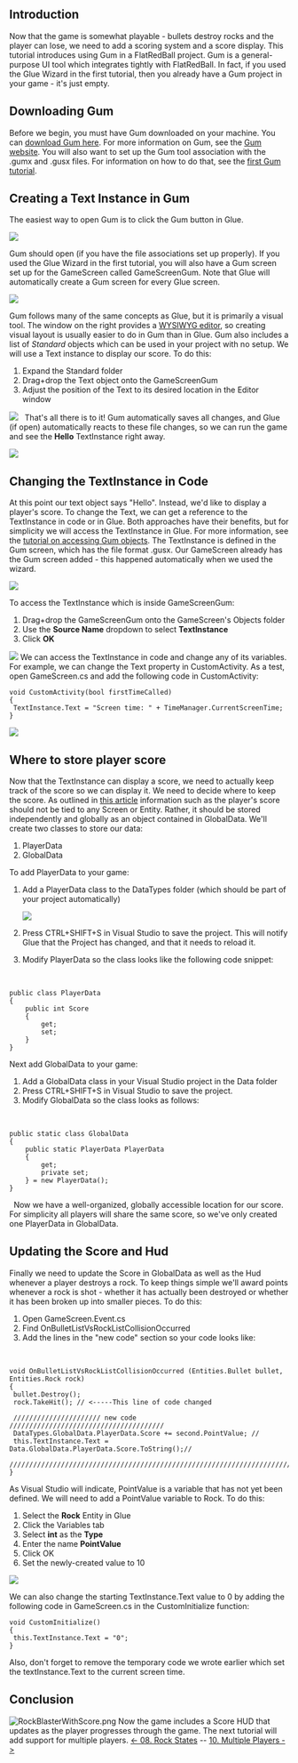 ## Introduction

Now that the game is somewhat playable - bullets destroy rocks and the player can lose, we need to add a scoring system and a score display. This tutorial introduces using Gum in a FlatRedBall project. Gum is a general-purpose UI tool which integrates tightly with FlatRedBall. In fact, if you used the Glue Wizard in the first tutorial, then you already have a Gum project in your game - it's just empty.

## Downloading Gum

Before we begin, you must have Gum downloaded on your machine. You can [download Gum here](http://files.flatredball.com/content/Tools/Gum/Gum.zip). For more information on Gum, see the [Gum website](http://gumui.net/). You will also want to set up the Gum tool association with the .gumx and .gusx files. For information on how to do that, see the [first Gum tutorial](/documentation/tools/gum/tutorials/tutorials-gum-introduction-and-setup.md).

## Creating a Text Instance in Gum

The easiest way to open Gum is to click the Gum button in Glue.

![](/media/2021-03-img_604d7f8df22d4.png)

Gum should open (if you have the file associations set up properly). If you used the Glue Wizard in the first tutorial, you will also have a Gum screen set up for the GameScreen called GameScreenGum. Note that Glue will automatically create a Gum screen for every Glue screen.

![](/media/2021-03-img_604d80112bbec.png)

Gum follows many of the same concepts as Glue, but it is primarily a visual tool. The window on the right provides a [WYSIWYG editor](https://en.wikipedia.org/wiki/WYSIWYG), so creating visual layout is usually easier to do in Gum than in Glue. Gum also includes a list of *Standard* objects which can be used in your project with no setup. We will use a Text instance to display our score. To do this:

1.  Expand the Standard folder
2.  Drag+drop the Text object onto the GameScreenGum
3.  Adjust the position of the Text to its desired location in the Editor window

[![](/wp-content/uploads/2016/01/2021_March_13_200519.gif)](/wp-content/uploads/2016/01/2021_March_13_200519.gif)   That's all there is to it! Gum automatically saves all changes, and Glue (if open) automatically reacts to these file changes, so we can run the game and see the **Hello** TextInstance right away.

![](/media/2021-03-img_604d810fec276.png)

## Changing the TextInstance in Code

At this point our text object says "Hello". Instead, we'd like to display a player's score. To change the Text, we can get a reference to the TextInstance in code or in Glue. Both approaches have their benefits, but for simplicity we will access the TextInstance in Glue. For more information, see the [tutorial on accessing Gum objects](/documentation/tools/gum/tutorials/tutorials-gum-gum-objects-in-code.md). The TextInstance is defined in the Gum screen, which has the file format .gusx. Our GameScreen already has the Gum screen added - this happened automatically when we used the wizard.

![](/media/2021-03-img_604d823aa3e8a.png)

To access the TextInstance which is inside GameScreenGum:

1.  Drag+drop the GameScreenGum onto the GameScreen's Objects folder
2.  Use the **Source Name** dropdown to select **TextInstance**
3.  Click **OK**

[![](/wp-content/uploads/2016/01/2021_March_13_200727.gif)](/wp-content/uploads/2016/01/2021_March_13_200727.gif) We can access the TextInstance in code and change any of its variables. For example, we can change the Text property in CustomActivity. As a test, open GameScreen.cs and add the following code in CustomActivity:

    void CustomActivity(bool firstTimeCalled)
    {
     TextInstance.Text = "Screen time: " + TimeManager.CurrentScreenTime;
    }

![](/media/2021-03-img_604d837571f15.png)

## Where to store player score

Now that the TextInstance can display a score, we need to actually keep track of the score so we can display it. We need to decide where to keep the score. As outlined in [this article](/frb/docs/index.php?title=Glue:Tutorials:Proper_Information_Access "Glue:Tutorials:Proper Information Access") information such as the player's score should not be tied to any Screen or Entity. Rather, it should be stored independently and globally as an object contained in GlobalData. We'll create two classes to store our data:

1.  PlayerData
2.  GlobalData

To add PlayerData to your game:

1.  Add a PlayerData class to the DataTypes folder (which should be part of your project automatically)

    ![](/media/2022-12-img_63a310d138ae3.png)

2.  Press CTRL+SHIFT+S in Visual Studio to save the project. This will notify Glue that the Project has changed, and that it needs to reload it.

3.  Modify PlayerData so the class looks like the following code snippet:

&nbsp;

    public class PlayerData
    {
        public int Score
        {
            get;
            set;
        }
    }

Next add GlobalData to your game:

1.  Add a GlobalData class in your Visual Studio project in the Data folder
2.  Press CTRL+SHIFT+S in Visual Studio to save the project.
3.  Modify GlobalData so the class looks as follows:

&nbsp;

    public static class GlobalData
    {
        public static PlayerData PlayerData
        {
            get;
            private set;
        } = new PlayerData();
    }

  Now we have a well-organized, globally accessible location for our score. For simplicity all players will share the same score, so we've only created one PlayerData in GlobalData.

## Updating the Score and Hud

Finally we need to update the Score in GlobalData as well as the Hud whenever a player destroys a rock. To keep things simple we'll award points whenever a rock is shot - whether it has actually been destroyed or whether it has been broken up into smaller pieces. To do this:

1.  Open GameScreen.Event.cs
2.  Find OnBulletListVsRockListCollisionOccurred
3.  Add the lines in the "new code" section so your code looks like:

&nbsp;

    void OnBulletListVsRockListCollisionOccurred (Entities.Bullet bullet, Entities.Rock rock)
    {
     bullet.Destroy();
     rock.TakeHit(); // <-----This line of code changed

     ////////////////////// new code ///////////////////////////////////////
     DataTypes.GlobalData.PlayerData.Score += second.PointValue; //
     this.TextInstance.Text = Data.GlobalData.PlayerData.Score.ToString();//
     ///////////////////////////////////////////////////////////////////////
    }

As Visual Studio will indicate, PointValue is a variable that has not yet been defined. We will need to add a PointValue variable to Rock. To do this:

1.  Select the **Rock** Entity in Glue
2.  Click the Variables tab
3.  Select **int** as the **Type**
4.  Enter the name **PointValue**
5.  Click OK
6.  Set the newly-created value to 10

![](/media/2021-03-img_604d851f8ac3c.png)

We can also change the starting TextInstance.Text value to 0 by adding the following code in GameScreen.cs in the CustomInitialize function:

    void CustomInitialize()
    {
     this.TextInstance.Text = "0";
    }

Also, don't forget to remove the temporary code we wrote earlier which set the textInstance.Text to the current screen time.

## Conclusion

![RockBlasterWithScore.png](/media/migrated_media-RockBlasterWithScore.png) Now the game includes a Score HUD that updates as the player progresses through the game. The next tutorial will add support for multiple players. [\<- 08. Rock States](/documentation/tutorials/rock-blaster/tutorials-rock-states.md "Tutorials:Rock Blaster:Rock States") -- [10. Multiple Players -\>](/documentation/tutorials/rock-blaster/tutorials-multiple-players.md "Tutorials:Rock Blaster:Multiple Players")
